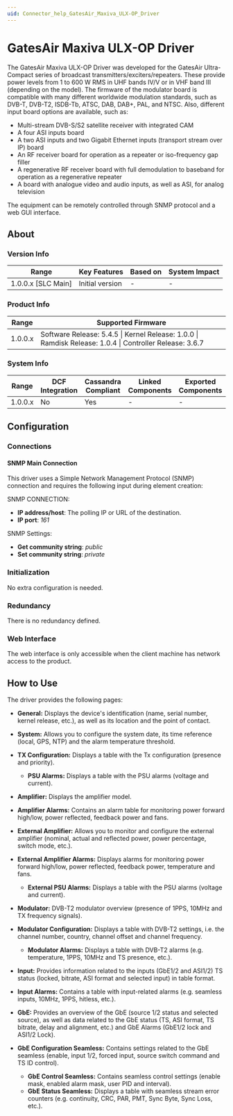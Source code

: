 ```yaml
---
uid: Connector_help_GatesAir_Maxiva_ULX-OP_Driver
---
```


# GatesAir Maxiva ULX-OP Driver

The GatesAir Maxiva ULX-OP Driver was developed for the GatesAir Ultra-Compact series of broadcast transmitters/exciters/repeaters. These provide power levels from 1 to 600 W RMS in UHF bands IV/V or in VHF band III (depending on the model). The firmware of the modulator board is compatible with many different worldwide modulation standards, such as DVB-T, DVB-T2, ISDB-Tb, ATSC, DAB, DAB+, PAL, and NTSC. Also, different input board options are available, such as:

- Multi-stream DVB-S/S2 satellite receiver with integrated CAM
- A four ASI inputs board
- A two ASI inputs and two Gigabit Ethernet inputs (transport stream over IP) board
- An RF receiver board for operation as a repeater or iso-frequency gap filler
- A regenerative RF receiver board with full demodulation to baseband for operation as a regenerative repeater
- A board with analogue video and audio inputs, as well as ASI, for analog television

The equipment can be remotely controlled through SNMP protocol and a web GUI interface.

## About

### Version Info

| **Range**            | **Key Features** | **Based on** | **System Impact** |
|----------------------|------------------|--------------|-------------------|
| 1.0.0.x \[SLC Main\] | Initial version  | \-           | \-                |

### Product Info

| **Range** | **Supported Firmware**                                                                                  |
|-----------|---------------------------------------------------------------------------------------------------------|
| 1.0.0.x   | Software Release: 5.4.5 \| Kernel Release: 1.0.0 \| Ramdisk Release: 1.0.4 \| Controller Release: 3.6.7 |

### System Info

| **Range** | **DCF Integration** | **Cassandra Compliant** | **Linked Components** | **Exported Components** |
|-----------|---------------------|-------------------------|-----------------------|-------------------------|
| 1.0.0.x   | No                  | Yes                     | \-                    | \-                      |

## Configuration

### Connections

#### SNMP Main Connection

This driver uses a Simple Network Management Protocol (SNMP) connection and requires the following input during element creation:

SNMP CONNECTION:

- **IP address/host**: The polling IP or URL of the destination.
- **IP port**: *161*

SNMP Settings:

- **Get community string**: *public*
- **Set community string**: *private*

### Initialization

No extra configuration is needed.

### Redundancy

There is no redundancy defined.

### Web Interface

The web interface is only accessible when the client machine has network access to the product.

## How to Use

The driver provides the following pages:

- **General:** Displays the device's identification (name, serial number, kernel release, etc.), as well as its location and the point of contact.

- **System:** Allows you to configure the system date, its time reference (local, GPS, NTP) and the alarm temperature threshold.

- **TX Configuration:** Displays a table with the Tx configuration (presence and priority).
  - **PSU Alarms:** Displays a table with the PSU alarms (voltage and current).

- **Amplifier:** Displays the amplifier model.

- **Amplifier Alarms:** Contains an alarm table for monitoring power forward high/low, power reflected, feedback power and fans.

- **External Amplifier:** Allows you to monitor and configure the external amplifier (nominal, actual and reflected power, power percentage, switch mode, etc.).

- **External Amplifier Alarms:** Displays alarms for monitoring power forward high/low, power reflected, feedback power, temperature and fans.
  - **External PSU Alarms:** Displays a table with the PSU alarms (voltage and current).

- **Modulator:** DVB-T2 modulator overview (presence of 1PPS, 10MHz and TX frequency signals).

- **Modulator Configuration:** Displays a table with DVB-T2 settings, i.e. the channel number, country, channel offset and channel frequency.
  - **Modulator Alarms:** Displays a table with DVB-T2 alarms (e.g. temperature, 1PPS, 10MHz and TS presence, etc.).

- **Input:** Provides information related to the inputs (GbE1/2 and ASI1/2) TS status (locked, bitrate, ASI format and selected input) in table format.

- **Input Alarms:** Contains a table with input-related alarms (e.g. seamless inputs, 10MHz, 1PPS, hitless, etc.).

- **GbE:** Provides an overview of the GbE (source 1/2 status and selected source), as well as data related to the GbE status (TS, ASI format, TS bitrate, delay and alignment, etc.) and GbE Alarms (GbE1/2 lock and ASI1/2 Lock).

- **GbE Configuration Seamless:** Contains settings related to the GbE seamless (enable, input 1/2, forced input, source switch command and TS ID control).
  - **GbE Control Seamless:** Contains seamless control settings (enable mask, enabled alarm mask, user PID and interval).
  - **GbE Status Seamless:** Displays a table with seamless stream error counters (e.g. continuity, CRC, PAR, PMT, Sync Byte, Sync Loss, etc.).
